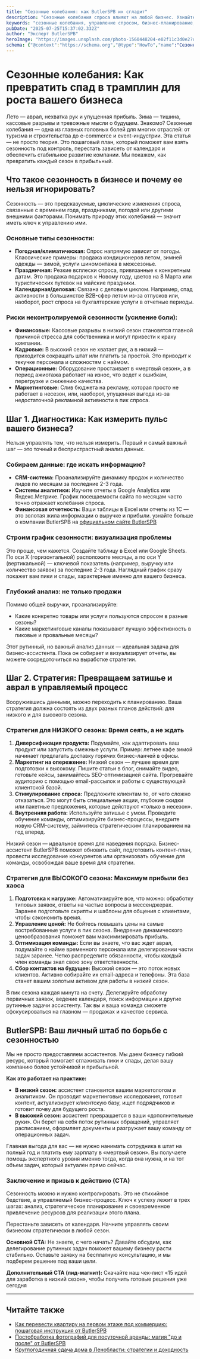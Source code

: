 ```yaml
---
title: "Сезонные колебания: как ButlerSPB их сгладит"
description: "Сезонные колебания спроса влияют на любой бизнес. Узнайте, как подготовиться к пикам и спадам, и какие решения предлагает ButlerSPB для стабилизации работы."
keywords: "сезонные колебания, управление спросом, бизнес-планирование, ButlerSPB, сезонность бизнеса, пиковый сезон, оптимизация процессов"
pubDate: "2025-07-25T15:37:02.332Z"
author: "Эксперт ButlerSPB"
heroImage: "https://images.unsplash.com/photo-1560448204-e02f11c3d0e2?q=80&w=2070&auto=format&fit=crop"
schema: {"@context":"https://schema.org","@type":"HowTo","name":"Сезонные колебания: как ButlerSPB их сгладит","description":"Сезонные колебания спроса влияют на любой бизнес. Узнайте, как подготовиться к пикам и спадам, и какие решения предлагает ButlerSPB для стабилизации работы.","image":{"@type":"ImageObject","url":"https://images.unsplash.com/photo-1560448204-e02f11c3d0e2?q=80&w=2070&auto=format&fit=crop"},"aggregateRating":{"@type":"AggregateRating","ratingValue":"5.0","reviewCount":709,"bestRating":"5","worstRating":"1"},"publisher":{"@type":"Organization","name":"Блог ButlerSPB","logo":{"@type":"ImageObject","url":"https://butlerspb-blog.netlify.app/favicon.ico"}},"mainEntityOfPage":{"@type":"WebPage","@id":"https://butlerspb-blog.netlify.app/blog/sezonnye-kolebaniya/"}}
---
```

# Сезонные колебания: Как превратить спад в трамплин для роста вашего бизнеса

Лето — аврал, нехватка рук и упущенная прибыль. Зима — тишина, кассовые разрывы и тревожные мысли о будущем. Знакомо? Сезонные колебания — одна из главных головных болей для многих отраслей: от туризма и строительства до e-commerce и event-индустрии. Эта статья — не просто теория. Это пошаговый план, который поможет вам взять сезонность под контроль, перестать зависеть от календаря и обеспечить стабильное развитие компании. Мы покажем, как превратить каждый сезон в прибыльный.

## Что такое сезонность в бизнесе и почему ее нельзя игнорировать?

Сезонность — это предсказуемые, циклические изменения спроса, связанные с временем года, праздниками, погодой или другими внешними факторами. Понимать природу этих колебаний — значит иметь ключ к управлению ими.

### Основные типы сезонности:

*   **Погодная/климатическая:** Спрос напрямую зависит от погоды. Классические примеры: продажа кондиционеров летом, зимней одежды — зимой, услуги шиномонтажа в межсезонье.
*   **Праздничная:** Резкие всплески спроса, привязанные к конкретным датам. Это продажа подарков к Новому году, цветов на 8 Марта или туристических путевок на майские праздники.
*   **Календарная/деловая:** Связана с деловым циклом. Например, спад активности в большинстве B2B-сфер летом из-за отпусков или, наоборот, рост спроса на бухгалтерские услуги в отчетные периоды.

### Риски неконтролируемой сезонности (усиление боли):

*   **Финансовые:** Кассовые разрывы в низкий сезон становятся главной причиной стресса для собственника и могут привести к краху компании.
*   **Кадровые:** В высокий сезон не хватает рук, а в низкий — приходится сокращать штат или платить за простой. Это приводит к текучке персонала и сложностям с наймом.
*   **Операционные:** Оборудование простаивает в «мертвый сезон», а в период ажиотажа работает на износ, что ведет к ошибкам, перегрузке и снижению качества.
*   **Маркетинговые:** Слив бюджета на рекламу, которая просто не работает в несезон, или, наоборот, упущенная выгода из-за недостаточной рекламной активности в пик спроса.

## Шаг 1. Диагностика: Как измерить пульс вашего бизнеса?

Нельзя управлять тем, что нельзя измерить. Первый и самый важный шаг — это точный и беспристрастный анализ данных.

### Собираем данные: где искать информацию?

*   **CRM-система:** Проанализируйте динамику продаж и количество лидов по месяцам за последние 2-3 года.
*   **Системы аналитики:** Изучите отчеты в Google Analytics или Яндекс.Метрике. График посещаемости сайта по месяцам часто точно отражает колебания спроса.
*   **Финансовая отчетность:** Ваши таблицы в Excel или отчеты из 1С — это золотая жила информации о выручке и прибыли. узнайте больше о компании ButlerSPB на <a href="https://butlerspb.ru/o-nas" target="_blank" rel="nofollow">официальном сайте ButlerSPB</a>

### Строим график сезонности: визуализация проблемы

Это проще, чем кажется. Создайте таблицу в Excel или Google Sheets. По оси X (горизонтальной) расположите месяцы, а по оси Y (вертикальной) — ключевой показатель (например, выручку или количество заявок) за последние 2-3 года. Наглядный график сразу покажет вам пики и спады, характерные именно для вашего бизнеса.

### Глубокий анализ: не только продажи

Помимо общей выручки, проанализируйте:
*   Какие конкретно товары или услуги пользуются спросом в разные сезоны?
*   Какие маркетинговые каналы показывают лучшую эффективность в пиковые и провальные месяцы?

Этот рутинный, но важный анализ данных — идеальная задача для бизнес-ассистента. Пока он собирает и визуализирует отчеты, вы можете сосредоточиться на выработке стратегии.

## Шаг 2. Стратегия: Превращаем затишье и аврал в управляемый процесс

Вооружившись данными, можно переходить к планированию. Ваша стратегия должна состоять из двух разных планов действий: для низкого и для высокого сезона.

### Стратегия для НИЗКОГО сезона: Время сеять, а не ждать

1.  **Диверсификация продукта:** Подумайте, как адаптировать ваш продукт или запустить смежные услуги. Пример: летнее кафе зимой начинает предлагать доставку горячих бизнес-ланчей в офисы.
2.  **Маркетинг на опережение:** Низкий сезон — лучшее время для подготовки к высокому. Пишите статьи в блог, снимайте видео, готовьте кейсы, занимайтесь SEO-оптимизацией сайта. Прогревайте аудиторию с помощью email-рассылок и работы с существующей клиентской базой.
3.  **Стимулирование спроса:** Предложите клиентам то, от чего сложно отказаться. Это могут быть специальные акции, глубокие скидки или пакетные предложения, которые действуют «только в несезон».
4.  **Внутренняя работа:** Используйте затишье с умом. Проведите обучение команды, оптимизируйте бизнес-процессы, внедрите новую CRM-систему, займитесь стратегическим планированием на год вперед.

Низкий сезон — идеальное время для наведения порядка. Бизнес-ассистент ButlerSPB поможет обновить сайт, подготовить контент-план, провести исследование конкурентов или организовать обучение для команды, освобождая ваше время для стратегии.

### Стратегия для ВЫСОКОГО сезона: Максимум прибыли без хаоса

1.  **Подготовка к нагрузке:** Автоматизируйте все, что можно: обработку типовых заявок, ответы на частые вопросы в мессенджерах. Заранее подготовьте скрипты и шаблоны для общения с клиентами, чтобы сэкономить время.
2.  **Управление ценой:** Не бойтесь повышать цены на самые востребованные услуги в пик сезона. Внедрение динамического ценообразования поможет вам максимизировать прибыль.
3.  **Оптимизация команды:** Если вы знаете, что вас ждет аврал, подумайте о найме временного персонала или делегировании части задач заранее. Четко распределите обязанности, чтобы каждый член команды знал свою зону ответственности.
4.  **Сбор контактов на будущее:** Высокий сезон — это поток новых клиентов. Активно собирайте их email-адреса и телефоны. Эта база станет вашим золотым активом для работы в низкий сезон.

В пик сезона каждая минута на счету. Делегируйте обработку первичных заявок, ведение календаря, поиск информации и другие рутинные задачи ассистенту. Так вы и ваша команда сможете сфокусироваться на главном — продажах и качестве сервиса.

## ButlerSPB: Ваш личный штаб по борьбе с сезонностью

Мы не просто предоставляем ассистентов. Мы даем бизнесу гибкий ресурс, который помогает сглаживать пики и спады, делая вашу компанию более устойчивой и прибыльной.

**Как это работает на практике:**

*   **В низкий сезон:** ассистент становится вашим маркетологом и аналитиком. Он проводит маркетинговые исследования, готовит контент, актуализирует клиентскую базу, ищет подрядчиков и готовит почву для будущего роста.
*   **В высокий сезон:** ассистент превращается в ваши «дополнительные руки». Он берет на себя поток рутинных обращений, управляет расписанием, оформляет документы и разгружает вашу команду от операционных задач.

Главная выгода для вас — не нужно нанимать сотрудника в штат на полный год и платить ему зарплату в «мертвый сезон». Вы получаете помощь экспертного уровня именно тогда, когда она нужна, и на тот объем задач, который актуален прямо сейчас.

### Заключение и призыв к действию (CTA)

Сезонность можно и нужно контролировать. Это не стихийное бедствие, а управляемый бизнес-процесс. Ключ к успеху лежит в трех шагах: анализ, стратегическое планирование и своевременное привлечение ресурсов для реализации этого плана.

Перестаньте зависеть от календаря. Начните управлять своим бизнесом стратегически в любой сезон.

**Основной CTA:**
Не знаете, с чего начать? Давайте обсудим, как делегирование рутинных задач поможет вашему бизнесу расти стабильно. Оставьте заявку на бесплатную консультацию, и мы подберем решение под ваши цели.

**Дополнительный CTA (лид-магнит):**
Скачайте наш чек-лист «15 идей для заработка в низкий сезон», чтобы получить готовые решения уже сегодня

---

## Читайте также

*   [Как перевести квартиру на первом этаже под коммерцию: пошаговая инструкция от ButlerSPB](/blog/kak-perevesti-kvartiru-na-pervom-etazhe-pod-kommerciyu/)
*   [Постобработка фотографий для посуточной аренды: магия \"до и после\" от ButlerSPB](/blog/postobrabotka-fotografiy-dlya-posutochnoy-arendy-do-i-posle/)
*   [Круглогодичная сдача дома в Ленобласти: стратегии и доходность](/blog/kruglogodichnaya-sdacha-doma-v-lenoblasti-strategii-i-dohodnost/)

